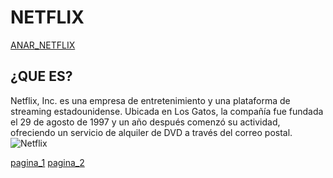 # NETFLIX
[ANAR_NETFLIX](https://www.netflix.com/)
## ¿QUE ES?
Netflix, Inc. es una empresa de entretenimiento y una plataforma de streaming estadounidense. Ubicada en Los Gatos, la compañía fue fundada el 29 de agosto de 1997 y un año después comenzó su actividad, ofreciendo un servicio de alquiler de DVD a través del correo postal.
![Netflix](https://www.giztele.com/wp-content/uploads/2022/07/Netflix.jpg)


[pagina_1](https://oscaret03.github.io/oscaret03/presentacionIAW/blob/main/primera_pagina.md)
[pagina_2](https://oscaret03.github.io/oscaret03/presentacionIAW/blob/main/segunda_pagina.md)
